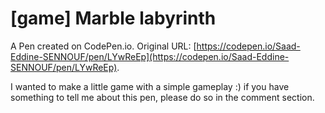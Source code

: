 # [game] Marble labyrinth 

A Pen created on CodePen.io. Original URL: [https://codepen.io/Saad-Eddine-SENNOUF/pen/LYwReEp](https://codepen.io/Saad-Eddine-SENNOUF/pen/LYwReEp).

I wanted to make a little game with a simple gameplay :) if you have something to tell me about this pen, please do so in the comment section.